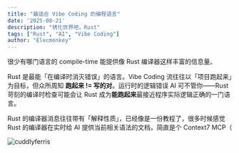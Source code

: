 ```yaml
---
title: "最适合 Vibe Coding 的编程语言"
date: '2025-08-21'
description: "锈化世界吧，Rust"
tags: ["Rust", "AI", "Vibe Coding"]
author: "Elecmonkey"
---
```


很少有哪门语言的 compile-time 能提供像 Rust 编译器这样丰富的信息量。

Rust 是最能「在编译时消灭错误」的语言。Vibe Coding 流往往以「项目跑起来」为目标，但众所周知 **跑起来 != 写的对**。运行时的逻辑错误 AI 可不管你——Rust 苛刻的编译时检查可能会让 Rust 成为**能跑起来**最接近程序实际逻辑正确的一门语言。

Rust 的编译器消息往往带有「解释性质」，已经像是一份教程了，很多时候感觉 Rust 的编译器在实时给 AI 提供当前相关语法的文档，简直是个 Context7 MCP（

![cuddlyferris](https://images.elecmonkey.com/articles/202508/cuddlyferris.svg)
